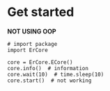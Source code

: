 # Get started

**NOT USING OOP**
```
# import package
import ErCore

core = ErCore.ECore()
core.info()  # information
core.wait(10)  # time.sleep(10)
core.start()  # not working
```
